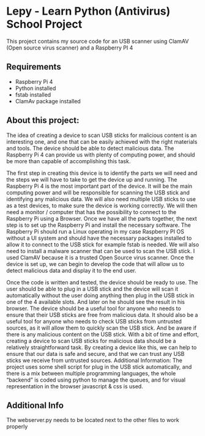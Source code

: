 <h1>Lepy - Learn Python (Antivirus)<br>School Project</h1>
<p>This project contains my source code for an USB scanner using ClamAV (Open source virus scanner) and a Raspberry PI 4<p>
<h2>Requirements</h2>
<ul>
  <li>Raspberry Pi 4</li>
  <li>Python installed</li>
  <li>fstab installed</li>
  <li>ClamAv package installed</li>
 </ul>
 <h2>
 About this project:
 </h2>
 <p>
 
The idea of creating a device to scan USB sticks for malicious content is an interesting one, and one that can be easily achieved with the right materials and tools. The device should be able to detect malicious data. The Raspberry Pi 4 can provide us with plenty of computing power, and should be more than capable of accomplishing this task.

The first step in creating this device is to identify the parts we will need and the steps we will have to take to get the device up and running. The Raspberry Pi 4 is the most important part of the device. It will be the main computing power and will be responsible for scanning the USB stick and identifying any malicious data. We will also need multiple USB sticks to use as a test devices, to make sure the device is working correctly. We will then need a monitor / computer that has the possibility to connect to the Raspberry Pi using a Browser.
Once we have all the parts together, the next step is to set up the Raspberry Pi and install the necessary software. The Raspberry Pi should run a Linux operating  in my case Raspberry PI OS without a UI system and should have the necessary packages installed to allow it to connect to the USB stick for example fstab is needed. We will also need to install a malware scanner that can be used to scan the USB stick. I used ClamAV because it is a trusted Open Source virus scanner. Once the device is set up, we can begin to develop the code that will allow us to detect malicious data and display it to the end user.

Once the code is written and tested, the device should be ready to use. The user should be able to plug in a USB stick and the device will scan it automatically without the user doing anything then plug in the USB stick in one of the 4 available slots. And later on he should see the result in his browser.
The device should be a useful tool for anyone who needs to ensure that their USB sticks are free from malicious data. It should also be a useful tool for anyone who needs to check USB sticks from untrusted sources, as it will allow them to quickly scan the USB stick. And be aware if there is any malicious content on the USB stick. With a bit of time and effort, creating a device to scan USB sticks for malicious data should be a relatively straightforward task.
By creating a device like this, we can help to ensure that our data is safe and secure, and that we can trust any USB sticks we receive from untrusted sources.
Additional Information: The project uses some shell script for plug in the USB stick automatically, and there is a mix between multiple programming languages, the whole “backend” is coded using python to manage the queues, and for visual representation in the browser javascript & css is used.
</p>

<h2>Additional Info</h2>
The webserver.py needs to be located next to the other files to work properly
